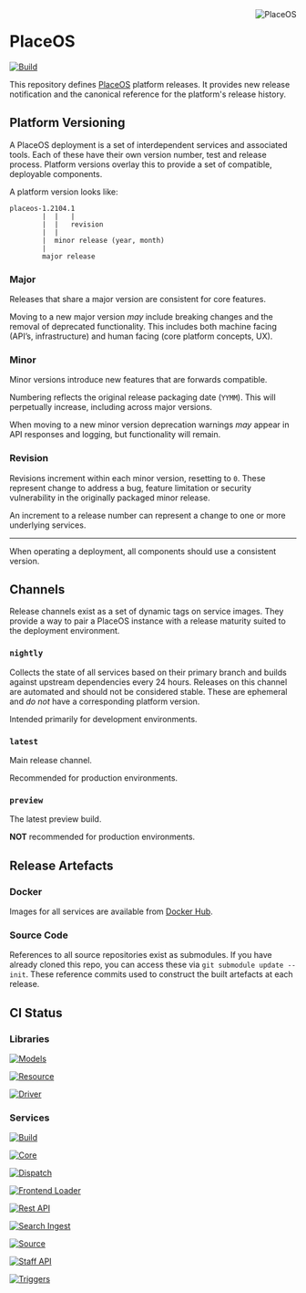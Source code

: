 <a href="https://placeos.com">
    <img align="right" src="https://github.com/placeos.png?size=200" alt="PlaceOS" />
</a>

# PlaceOS

[![Build](https://github.com/PlaceOS/PlaceOS/actions/workflows/build.yml/badge.svg)](https://github.com/PlaceOS/PlaceOS/actions/workflows/build.yml)

This repository defines [PlaceOS](https://place.technology/) platform releases.
It provides new release notification and the canonical reference for the platform's release history.


## Platform Versioning

A PlaceOS deployment is a set of interdependent services and associated tools.
Each of these have their own version number, test and release process.
Platform versions overlay this to provide a set of compatible, deployable components.

A platform version looks like:

    placeos-1.2104.1
            |  |   |
            |  |   revision
            |  |
            |  minor release (year, month)
            |
            major release

### Major
Releases that share a major version are consistent for core features.

Moving to a new major version _may_ include breaking changes and the removal of deprecated functionality.
This includes both machine facing (API’s, infrastructure) and human facing (core platform concepts, UX).

### Minor
Minor versions introduce new features that are forwards compatible.

Numbering reflects the original release packaging date (`YYMM`). This will perpetually increase, including across major versions.

When moving to a new minor version deprecation warnings _may_ appear in API responses and logging, but functionality will remain.

### Revision
Revisions increment within each minor version, resetting to `0`.
These represent change to address a bug, feature limitation or security vulnerability in the originally packaged minor release.

An increment to a release number can represent a change to one or more underlying services.

---

When operating a deployment, all components should use a consistent version.


## Channels

Release channels exist as a set of dynamic tags on service images.
They provide a way to pair a PlaceOS instance with a release maturity suited to the deployment environment.

### `nightly`
Collects the state of all services based on their primary branch and builds against upstream dependencies every 24 hours.
Releases on this channel are automated and should not be considered stable.
These are ephemeral and _do not_ have a corresponding platform version.

Intended primarily for development environments.

### `latest`
Main release channel.

Recommended for production environments.

### `preview`
The latest preview build.

**NOT** recommended for production environments.

## Release Artefacts

### Docker

Images for all services are available from [Docker Hub](https://hub.docker.com/u/placeos).

### Source Code

References to all source repositories exist as submodules.
If you have already cloned this repo, you can access these via `git submodule update --init`.
These reference commits used to construct the built artefacts at each release.

## CI Status

### Libraries

[![Models](https://img.shields.io/github/workflow/status/PlaceOS/models/CI?label=models&logo=github)](https://github.com/PlaceOS/models/actions/workflows/ci.yml)

[![Resource](https://img.shields.io/github/workflow/status/place-labs/resource/CI?label=resource&logo=github)](https://github.com/place-labs/resource/actions/workflows/ci.yml)

[![Driver](https://img.shields.io/github/workflow/status/PlaceOS/driver/CI?label=driver&logo=github)](https://github.com/PlaceOS/driver/actions/workflows/ci.yml)

### Services

[![Build](https://img.shields.io/github/workflow/status/PlaceOS/build/CI?label=build&logo=github)](https://github.com/PlaceOS/build/actions/workflows/ci.yml)

[![Core](https://img.shields.io/github/workflow/status/PlaceOS/core/CI?label=core&logo=github)](https://github.com/PlaceOS/core/actions/workflows/ci.yml)

[![Dispatch](https://img.shields.io/github/workflow/status/PlaceOS/dispatch/CI?label=dispatch&logo=github)](https://github.com/PlaceOS/dispatch/actions/workflows/ci.yml)

[![Frontend Loader](https://img.shields.io/github/workflow/status/PlaceOS/frontend-loader/CI?label=frontend-loader&logo=github)](https://github.com/PlaceOS/frontend-loader/actions/workflows/ci.yml)

[![Rest API](https://img.shields.io/github/workflow/status/PlaceOS/rest-api/CI?label=rest-api&logo=github)](https://github.com/PlaceOS/rest-api/actions/workflows/ci.yml)

[![Search Ingest](https://img.shields.io/github/workflow/status/PlaceOS/search-ingest/CI?label=search-ingest&logo=github)](https://github.com/PlaceOS/search-ingest/actions/workflows/ci.yml)

[![Source](https://img.shields.io/github/workflow/status/PlaceOS/source/CI?label=source&logo=github)](https://github.com/PlaceOS/source/actions/workflows/ci.yml)

[![Staff API](https://img.shields.io/github/workflow/status/PlaceOS/staff-api/CI?label=staff-api&logo=github)](https://github.com/PlaceOS/staff-api/actions/workflows/ci.yml)

[![Triggers](https://img.shields.io/github/workflow/status/PlaceOS/triggers/CI?label=triggers&logo=github)](https://github.com/PlaceOS/triggers/actions/workflows/ci.yml)
